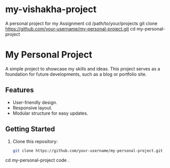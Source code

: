 # my-vishakha-project
A personal project for my Assignment
cd /path/to/your/projects
git clone https://github.com/your-username/my-personal-project.git
cd my-personal-project


# My Personal Project

A simple project to showcase my skills and ideas. This project serves as a foundation for future developments, such as a blog or portfolio site.

## Features
- User-friendly design.
- Responsive layout.
- Modular structure for easy updates.

## Getting Started
1. Clone this repository:
   ```bash
   git clone https://github.com/your-username/my-personal-project.git
cd my-personal-project
code .
